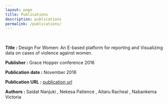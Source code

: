 ```yaml
---
layout: page
title: Publications
description: publications
permalink: /publications/
---
```

<br>

**Title :** Design For Women: An E-based platform for reporting and Visualizing data on cases of violence against women.

**Publisher :** Grace Hopper conference 2016  

**Publication date :** November 2016

**Publication URL :** [publication url](http://gracehopper.org/posters/)

**Authors :** Saidat Nanjuki , Nekesa Patience , Aitaru Racheal , Nabankema Victoria